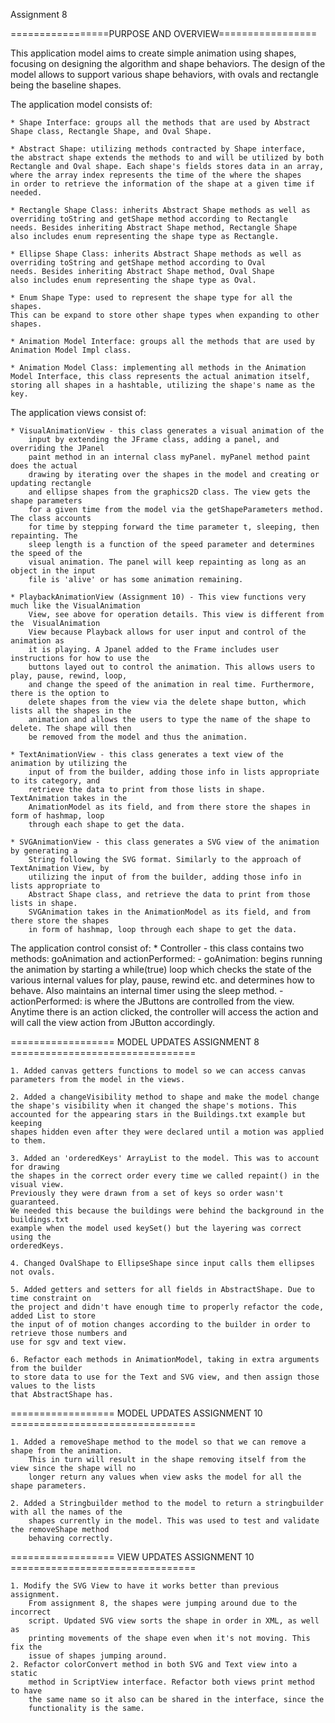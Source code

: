 Assignment 8

=================PURPOSE AND OVERVIEW=================

This application model aims to create simple animation using shapes,
focusing on designing the algorithm and shape behaviors. The design 
of the model allows to support various shape behaviors, with ovals
and rectangle being the baseline shapes.


The application model consists of:

	* Shape Interface: groups all the methods that are used by Abstract
	Shape class, Rectangle Shape, and Oval Shape. 
	
	* Abstract Shape: utilizing methods contracted by Shape interface,
	the abstract shape extends the methods to and will be utilized by both
	Rectangle and Oval shape. Each shape's fields stores data in an array, 
	where the array index represents the time of the where the shapes 
	in order to retrieve the information of the shape at a given time if 
	needed.
	
	* Rectangle Shape Class: inherits Abstract Shape methods as well as 
	overriding toString and getShape method according to Rectangle 
	needs. Besides inheriting Abstract Shape method, Rectangle Shape 
	also includes enum representing the shape type as Rectangle.
	
	* Ellipse Shape Class: inherits Abstract Shape methods as well as 
	overriding toString and getShape method according to Oval 
	needs. Besides inheriting Abstract Shape method, Oval Shape 
	also includes enum representing the shape type as Oval. 
	
	* Enum Shape Type: used to represent the shape type for all the shapes. 
	This can be expand to store other shape types when expanding to other 
	shapes. 
	
	* Animation Model Interface: groups all the methods that are used by
	Animation Model Impl class.
	
	* Animation Model Class: implementing all methods in the Animation
	Model Interface, this class represents the actual animation itself, 
	storing all shapes in a hashtable, utilizing the shape's name as the key.
	
The application views consist of:


    
    * VisualAnimationView - this class generates a visual animation of the 
        input by extending the JFrame class, adding a panel, and overriding the JPanel
        paint method in an internal class myPanel. myPanel method paint does the actual
        drawing by iterating over the shapes in the model and creating or updating rectangle
        and ellipse shapes from the graphics2D class. The view gets the shape parameters
        for a given time from the model via the getShapeParameters method. The class accounts
        for time by stepping forward the time parameter t, sleeping, then repainting. The 
        sleep length is a function of the speed parameter and determines the speed of the 
        visual animation. The panel will keep repainting as long as an object in the input
        file is 'alive' or has some animation remaining.
        
    * PlaybackAnimationView (Assignment 10) - This view functions very much like the VisualAnimation
        View, see above for operation details. This view is different from the  VisualAnimation
        View because Playback allows for user input and control of the animation as 
        it is playing. A Jpanel added to the Frame includes user instructions for how to use the 
        buttons layed out to control the animation. This allows users to play, pause, rewind, loop,
        and change the speed of the animation in real time. Furthermore, there is the option to 
        delete shapes from the view via the delete shape button, which lists all the shapes in the 
        animation and allows the users to type the name of the shape to delete. The shape will then 
        be removed from the model and thus the animation.
        
    * TextAnimationView - this class generates a text view of the animation by utilizing the 
        input of from the builder, adding those info in lists appropriate to its category, and 
        retrieve the data to print from those lists in shape. TextAnimation takes in the 
        AnimationModel as its field, and from there store the shapes in form of hashmap, loop 
        through each shape to get the data.
    
    * SVGAnimationView - this class generates a SVG view of the animation by generating a 
        String following the SVG format. Similarly to the approach of TextAnimation View, by 
        utilizing the input of from the builder, adding those info in lists appropriate to 
        Abstract Shape class, and retrieve the data to print from those lists in shape. 
        SVGAnimation takes in the AnimationModel as its field, and from there store the shapes 
        in form of hashmap, loop through each shape to get the data.

    
The application control consist of:
    * Controller - this class contains two methods: goAnimation and actionPerformed:
        - goAnimation: begins running the animation by starting a while(true) loop which 
        checks the state of the various internal values for play, pause, rewind etc. and 
        determines how to behave. Also maintains an internal timer using the sleep method.
        - actionPerformed: is where the JButtons are controlled from the view. Anytime
        there is an action clicked, the controller will access the action and will call 
        the view action from JButton accordingly.  
        

================== MODEL UPDATES ASSIGNMENT 8 ================================

    1. Added canvas getters functions to model so we can access canvas 
    parameters from the model in the views.

    2. Added a changeVisibility method to shape and make the model change
    the shape's visibility when it changed the shape's motions. This 
    accounted for the appearing stars in the Buildings.txt example but keeping
    shapes hidden even after they were declared until a motion was applied to them.
    
    3. Added an 'orderedKeys' ArrayList to the model. This was to account for drawing
    the shapes in the correct order every time we called repaint() in the visual view.
    Previously they were drawn from a set of keys so order wasn't guaranteed. 
    We needed this because the buildings were behind the background in the buildings.txt
    example when the model used keySet() but the layering was correct using the 
    orderedKeys.
    
    4. Changed OvalShape to EllipseShape since input calls them ellipses not ovals.
    
    5. Added getters and setters for all fields in AbstractShape. Due to time constraint on 
    the project and didn't have enough time to properly refactor the code, added List to store
    the input of of motion changes according to the builder in order to retrieve those numbers and 
    use for sgv and text view.
    
    6. Refactor each methods in AnimationModel, taking in extra arguments from the builder
    to store data to use for the Text and SVG view, and then assign those values to the lists
    that AbstractShape has. 
    
================== MODEL UPDATES ASSIGNMENT 10 ================================
    
    1. Added a removeShape method to the model so that we can remove a shape from the animation. 
        This in turn will result in the shape removing itself from the view since the shape will no
        longer return any values when view asks the model for all the shape parameters.
    
    2. Added a Stringbuilder method to the model to return a stringbuilder with all the names of the
        shapes currently in the model. This was used to test and validate the removeShape method 
        behaving correctly.



================== VIEW UPDATES ASSIGNMENT 10 ================================

    1. Modify the SVG View to have it works better than previous assignment. 
        From assignment 8, the shapes were jumping around due to the incorrect 
        script. Updated SVG view sorts the shape in order in XML, as well as 
        printing movements of the shape even when it's not moving. This fix the
        issue of shapes jumping around. 
    2. Refactor colorConvert method in both SVG and Text view into a static 
        method in ScriptView interface. Refactor both views print method to have 
        the same name so it also can be shared in the interface, since the
        functionality is the same. 